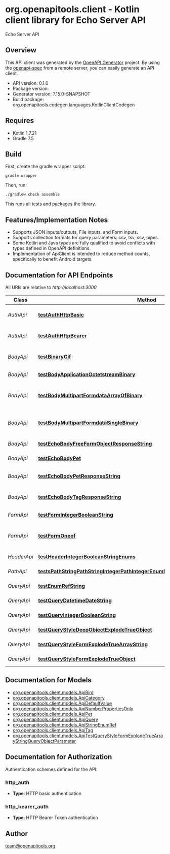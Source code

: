 # org.openapitools.client - Kotlin client library for Echo Server API

Echo Server API

## Overview
This API client was generated by the [OpenAPI Generator](https://openapi-generator.tech) project.  By using the [openapi-spec](https://github.com/OAI/OpenAPI-Specification) from a remote server, you can easily generate an API client.

- API version: 0.1.0
- Package version: 
- Generator version: 7.15.0-SNAPSHOT
- Build package: org.openapitools.codegen.languages.KotlinClientCodegen

## Requires

* Kotlin 1.7.21
* Gradle 7.5

## Build

First, create the gradle wrapper script:

```
gradle wrapper
```

Then, run:

```
./gradlew check assemble
```

This runs all tests and packages the library.

## Features/Implementation Notes

* Supports JSON inputs/outputs, File inputs, and Form inputs.
* Supports collection formats for query parameters: csv, tsv, ssv, pipes.
* Some Kotlin and Java types are fully qualified to avoid conflicts with types defined in OpenAPI definitions.
* Implementation of ApiClient is intended to reduce method counts, specifically to benefit Android targets.

<a id="documentation-for-api-endpoints"></a>
## Documentation for API Endpoints

All URIs are relative to *http://localhost:3000*

| Class | Method | HTTP request | Description |
| ------------ | ------------- | ------------- | ------------- |
| *AuthApi* | [**testAuthHttpBasic**](docs/AuthApi.md#testauthhttpbasic) | **POST** auth/http/basic | To test HTTP basic authentication |
| *AuthApi* | [**testAuthHttpBearer**](docs/AuthApi.md#testauthhttpbearer) | **POST** auth/http/bearer | To test HTTP bearer authentication |
| *BodyApi* | [**testBinaryGif**](docs/BodyApi.md#testbinarygif) | **POST** binary/gif | Test binary (gif) response body |
| *BodyApi* | [**testBodyApplicationOctetstreamBinary**](docs/BodyApi.md#testbodyapplicationoctetstreambinary) | **POST** body/application/octetstream/binary | Test body parameter(s) |
| *BodyApi* | [**testBodyMultipartFormdataArrayOfBinary**](docs/BodyApi.md#testbodymultipartformdataarrayofbinary) | **POST** body/application/octetstream/array_of_binary | Test array of binary in multipart mime |
| *BodyApi* | [**testBodyMultipartFormdataSingleBinary**](docs/BodyApi.md#testbodymultipartformdatasinglebinary) | **POST** body/application/octetstream/single_binary | Test single binary in multipart mime |
| *BodyApi* | [**testEchoBodyFreeFormObjectResponseString**](docs/BodyApi.md#testechobodyfreeformobjectresponsestring) | **POST** echo/body/FreeFormObject/response_string | Test free form object |
| *BodyApi* | [**testEchoBodyPet**](docs/BodyApi.md#testechobodypet) | **POST** echo/body/Pet | Test body parameter(s) |
| *BodyApi* | [**testEchoBodyPetResponseString**](docs/BodyApi.md#testechobodypetresponsestring) | **POST** echo/body/Pet/response_string | Test empty response body |
| *BodyApi* | [**testEchoBodyTagResponseString**](docs/BodyApi.md#testechobodytagresponsestring) | **POST** echo/body/Tag/response_string | Test empty json (request body) |
| *FormApi* | [**testFormIntegerBooleanString**](docs/FormApi.md#testformintegerbooleanstring) | **POST** form/integer/boolean/string | Test form parameter(s) |
| *FormApi* | [**testFormOneof**](docs/FormApi.md#testformoneof) | **POST** form/oneof | Test form parameter(s) for oneOf schema |
| *HeaderApi* | [**testHeaderIntegerBooleanStringEnums**](docs/HeaderApi.md#testheaderintegerbooleanstringenums) | **GET** header/integer/boolean/string/enums | Test header parameter(s) |
| *PathApi* | [**testsPathStringPathStringIntegerPathIntegerEnumNonrefStringPathEnumRefStringPath**](docs/PathApi.md#testspathstringpathstringintegerpathintegerenumnonrefstringpathenumrefstringpath) | **GET** path/string/{path_string}/integer/{path_integer}/{enum_nonref_string_path}/{enum_ref_string_path} | Test path parameter(s) |
| *QueryApi* | [**testEnumRefString**](docs/QueryApi.md#testenumrefstring) | **GET** query/enum_ref_string | Test query parameter(s) |
| *QueryApi* | [**testQueryDatetimeDateString**](docs/QueryApi.md#testquerydatetimedatestring) | **GET** query/datetime/date/string | Test query parameter(s) |
| *QueryApi* | [**testQueryIntegerBooleanString**](docs/QueryApi.md#testqueryintegerbooleanstring) | **GET** query/integer/boolean/string | Test query parameter(s) |
| *QueryApi* | [**testQueryStyleDeepObjectExplodeTrueObject**](docs/QueryApi.md#testquerystyledeepobjectexplodetrueobject) | **GET** query/style_deepObject/explode_true/object | Test query parameter(s) |
| *QueryApi* | [**testQueryStyleFormExplodeTrueArrayString**](docs/QueryApi.md#testquerystyleformexplodetruearraystring) | **GET** query/style_form/explode_true/array_string | Test query parameter(s) |
| *QueryApi* | [**testQueryStyleFormExplodeTrueObject**](docs/QueryApi.md#testquerystyleformexplodetrueobject) | **GET** query/style_form/explode_true/object | Test query parameter(s) |


<a id="documentation-for-models"></a>
## Documentation for Models

 - [org.openapitools.client.models.ApiBird](docs/ApiBird.md)
 - [org.openapitools.client.models.ApiCategory](docs/ApiCategory.md)
 - [org.openapitools.client.models.ApiDefaultValue](docs/ApiDefaultValue.md)
 - [org.openapitools.client.models.ApiNumberPropertiesOnly](docs/ApiNumberPropertiesOnly.md)
 - [org.openapitools.client.models.ApiPet](docs/ApiPet.md)
 - [org.openapitools.client.models.ApiQuery](docs/ApiQuery.md)
 - [org.openapitools.client.models.ApiStringEnumRef](docs/ApiStringEnumRef.md)
 - [org.openapitools.client.models.ApiTag](docs/ApiTag.md)
 - [org.openapitools.client.models.ApiTestQueryStyleFormExplodeTrueArrayStringQueryObjectParameter](docs/ApiTestQueryStyleFormExplodeTrueArrayStringQueryObjectParameter.md)


<a id="documentation-for-authorization"></a>
## Documentation for Authorization


Authentication schemes defined for the API:
<a id="http_auth"></a>
### http_auth

- **Type**: HTTP basic authentication

<a id="http_bearer_auth"></a>
### http_bearer_auth

- **Type**: HTTP Bearer Token authentication



## Author

team@openapitools.org

